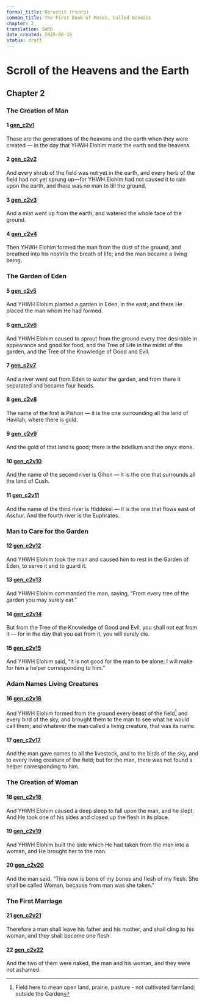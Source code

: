 ```yaml
---
formal_title: Bereshit (בְּרֵאשִׁית)
common_title: The First Book of Moses, Called Genesis
chapter: 2
translation: SWRD
date_created: 2025-06-16
status: draft
---
```

# Scroll of the Heavens and the Earth
## Chapter 2 
### The Creation of Man
#### 1  [gen\_c2v1](<../../notes/genesis/chapter 2/gen_c2v1.md>)
These are the generations of the heavens and the earth when they were created — in the day that YHWH Elohim made the earth and the heavens.
#### 2  [gen\_c2v2](<../../notes/genesis/chapter 2/gen_c2v2.md>)
And every shrub of the field was not yet in the earth, and every herb of the field had not yet sprung up—for YHWH Elohim had not caused it to rain upon the earth, and there was no man to till the ground.
#### 3  [gen\_c2v3](<../../notes/genesis/chapter 2/gen_c2v3.md>)
And a mist went up from the earth, and watered the whole face of the ground.
#### 4  [gen\_c2v4](<../../notes/genesis/chapter 2/gen_c2v4.md>)
Then YHWH Elohim formed the man from the dust of the ground, and breathed into his nostrils the breath of life; and the man became a living being.
### The Garden of Eden
#### 5  [gen\_c2v5](<../../notes/genesis/chapter 2/gen_c2v5.md>)
And YHWH Elohim planted a garden in Eden, in the east; and there He placed the man whom He had formed.
#### 6  [gen\_c2v6](<../../notes/genesis/chapter 2/gen_c2v6.md>)
And YHWH Elohim caused to sprout from the ground every tree desirable in appearance and good for food, and the Tree of Life in the midst of the garden, and the Tree of the Knowledge of Good and Evil.
#### 7  [gen\_c2v7](<../../notes/genesis/chapter 2/gen_c2v7.md>)
And a river went out from Eden to water the garden, and from there it separated and became four heads.
#### 8  [gen\_c2v8](<../../notes/genesis/chapter 2/gen_c2v8.md>)
The name of the first is Pishon — it is the one surrounding all the land of Havilah, where there is gold.
#### 9  [gen\_c2v9](<../../notes/genesis/chapter 2/gen_c2v9.md>)
And the gold of that land is good; there is the bdellium and the onyx stone.
#### 10  [gen\_c2v10](<../../notes/genesis/chapter 2/gen_c2v10.md>)
And the name of the second river is Gihon — it is the one that surrounds all the land of Cush.
#### 11  [gen\_c2v11](<../../notes/genesis/chapter 2/gen_c2v11.md>)
And the name of the third river is Hiddekel — it is the one that flows east of Asshur. And the fourth river is the Euphrates.
### Man to Care for the Garden
#### 12  [gen\_c2v12](<../../notes/genesis/chapter 2/gen_c2v12.md>)
And YHWH Elohim took the man and caused him to rest in the Garden of Eden, to serve it and to guard it.
#### 13  [gen\_c2v13](<../../notes/genesis/chapter 2/gen_c2v13.md>)
And YHWH Elohim commanded the man, saying, “From every tree of the garden you may surely eat.”
#### 14  [gen\_c2v14](<../../notes/genesis/chapter 2/gen_c2v14.md>)
But from the Tree of the Knowledge of Good and Evil, you shall not eat from it — for in the day that you eat from it, you will surely die.
#### 15  [gen\_c2v15](<../../notes/genesis/chapter 2/gen_c2v15.md>)
And YHWH Elohim said, “It is not good for the man to be alone; I will make for him a helper corresponding to him.”
### Adam Names Living Creatures
#### 16  [gen\_c2v16](<../../notes/genesis/chapter 2/gen_c2v16.md>)
And YHWH Elohim formed from the ground every beast of the field[^1] and every bird of the sky, and brought them to the man to see what he would call them; and whatever the man called a living creature, that was its name.
#### 17  [gen\_c2v17](<../../notes/genesis/chapter 2/gen_c2v17.md>)
And the man gave names to all the livestock, and to the birds of the sky, and to every living creature of the field; but for the man, there was not found a helper corresponding to him.
### The Creation of Woman
#### 18  [gen\_c2v18](<../../notes/genesis/chapter 2/gen_c2v18.md>)
And YHWH Elohim caused a deep sleep to fall upon the man, and he slept. And He took one of his sides and closed up the flesh in its place.
#### 19  [gen\_c2v19](<../../notes/genesis/chapter 2/gen_c2v19.md>)
And YHWH Elohim built the side which He had taken from the man into a woman, and He brought her to the man.
#### 20  [gen\_c2v20](<../../notes/genesis/chapter 2/gen_c2v20.md>)
And the man said, “This now is bone of my bones and flesh of my flesh. She shall be called Woman, because from man was she taken.”
### The First Marriage
#### 21  [gen\_c2v21](<../../notes/genesis/chapter 2/gen_c2v21.md>)
Therefore a man shall leave his father and his mother, and shall cling to his woman, and they shall become one flesh.
#### 22  [gen\_c2v22](<../../notes/genesis/chapter 2/gen_c2v22.md>)
And the two of them were naked, the man and his woman, and they were not ashamed.

[^1]: Field here to mean open land, prairie, pasture - not cultivated farmland; outside the Garden